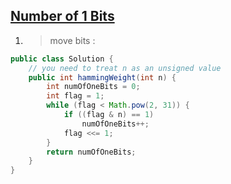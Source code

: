 ## [Number of 1 Bits](https://leetcode.com/problems/number-of-1-bits/description/)

1. > move bits :

```java
public class Solution {
    // you need to treat n as an unsigned value
    public int hammingWeight(int n) {
        int numOfOneBits = 0;
        int flag = 1;
        while (flag < Math.pow(2, 31)) {
            if ((flag & n) == 1)
                numOfOneBits++;
            flag <<= 1;
        }
        return numOfOneBits;
    }
}
```

